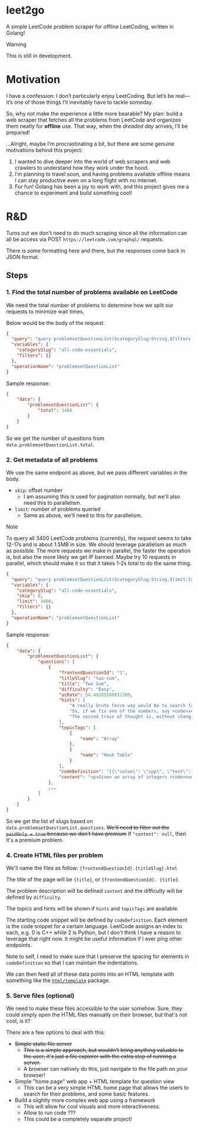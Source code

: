 # leet2go

A simple LeetCode problem scraper for offline LeetCoding, written in Golang!

> [!WARNING]
> This is still in development.

# Motivation

I have a confession: I don’t particularly enjoy LeetCoding. But let’s be real—it’s one of those things I’ll inevitably have to tackle someday.

So, why not make the experience a little more bearable? My plan: build a web scraper that fetches all the problems from LeetCode and organizes them neatly for **offline** use.
That way, when the _dreaded day_ arrives, I’ll be prepared!

...Alright, maybe I’m procrastinating a bit, but there are some genuine motivations behind this project:

1. I wanted to dive deeper into the world of web scrapers and web crawlers to understand how they work under the hood.
2. I’m planning to travel soon, and having problems available offline means I can stay productive even on a long flight with no internet.
3. For fun! Golang has been a joy to work with, and this project gives me a chance to experiment and build something cool!

# R&D

Turns out we don't need to do much scraping since all the information can all be access via POST `https://leetcode.com/graphql/` requests.

There is some formatting here and there, but the responses come back in JSON format.

## Steps

### 1. Find the total number of problems available on LeetCode

We need the total number of problems to determine how we split our requests to minimize wait times.

Below would be the body of the request.

```JSON
{
  "query": "query problemsetQuestionList($categorySlug:String,$filters:QuestionListFilterInput){problemsetQuestionList:questionList(categorySlug:$categorySlug\nfilters:$filters) {total:totalNum}}",
  "variables": {
    "categorySlug": "all-code-essentials",
    "filters": {}
  },
  "operationName": "problemsetQuestionList"
}
```

Sample response:

```JSON
{
    "data": {
        "problemsetQuestionList": {
            "total": 3400
        }
    }
}
```

So we get the number of questions from `data.problemsetQuestionList.total`.

### 2. Get metadata of all problems

We use the same endpoint as above, but we pass different variables in the body.

- `skip`: offset number
  - I am assuming this is used for pagination normally, but we'll also need this to parallelism.
- `limit`: number of problems queried
  - Same as above, we'll need to this for parallelism.

> [!NOTE]
> To query all 3400 LeetCode problems (currently), the request seems to take 12-17s and is about 1.5MB in size.
> We should leverage parallelism as much as possible.
> The more requests we make in parallel, the faster the operation is, but also the more likely we get IP banned.
> Maybe try 10 requests in parallel, which should make it so that it takes 1-2s total to do the same thing.

```JSON
{
  "query": "query problemsetQuestionList($categorySlug:String,$limit:Int,$skip:Int,$filters:QuestionListFilterInput){problemsetQuestionList:questionList(categorySlug:$categorySlug \n limit:$limit \n skip: $skip \n filters:$filters){questions:data{frontendQuestionId:questionFrontendId \n titleSlug \n title \n difficulty \n acRate \n hints \n topicTags{name} \n codeDefinition \n content}}}",
  "variables": {
    "categorySlug": "all-code-essentials",
    "skip": 0,
    "limit": 3400,
    "filters": {}
  },
  "operationName": "problemsetQuestionList"
}

```

Sample response:

```JSON
{
    "data": {
        "problemsetQuestionList": {
            "questions": [
                {
                    "frontendQuestionId": "1",
                    "titleSlug": "two-sum",
                    "title": "Two Sum",
                    "difficulty": "Easy",
                    "acRate": 54.49205508831789,
                    "hints": [
                        "A really brute force way would be to search for all possible pairs of numbers but that would be too slow. Again, it's best to try out brute force solutions for just for completeness. It is from these brute force solutions that you can come up with optimizations.",
                        "So, if we fix one of the numbers, say <code>x</code>, we have to scan the entire array to find the next number <code>y</code> which is <code>value - x</code> where value is the input parameter. Can we change our array somehow so that this search becomes faster?",
                        "The second train of thought is, without changing the array, can we use additional space somehow? Like maybe a hash map to speed up the search?"
                    ],
                    "topicTags": [
                        {
                            "name": "Array"
                        },
                        {
                            "name": "Hash Table"
                        }
                    ],
                    "codeDefinition": "[{\"value\": \"cpp\", \"text\": \"C++\", \"defaultCode\": \"class Solution {\\npublic:\\n    vector<int> twoSum(vector<int>& nums, int target) {\\n        \\n    }\\n};\"}, {\"value\": \"java\", \"text\": \"Java\", \"defaultCode\": \"class Solution {\\n    public int[] twoSum(int[] nums, int target) {\\n        \\n    }\\n}\"}, {\"value\": \"python\", \"text\": \"Python\", \"defaultCode\": \"class Solution(object):\\n    def twoSum(self, nums, target):\\n        \\\"\\\"\\\"\\n        :type nums: List[int]\\n        :type target: int\\n        :rtype: List[int]\\n        \\\"\\\"\\\"\\n        \"}, {\"value\": \"python3\", \"text\": \"Python3\", \"defaultCode\": \"class Solution:\\n    def twoSum(self, nums: List[int], target: int) -> List[int]:\\n        \"}, {\"value\": \"c\", \"text\": \"C\", \"defaultCode\": \"/**\\n * Note: The returned array must be malloced, assume caller calls free().\\n */\\nint* twoSum(int* nums, int numsSize, int target, int* returnSize) {\\n    \\n}\"}, {\"value\": \"csharp\", \"text\": \"C#\", \"defaultCode\": \"public class Solution {\\n    public int[] TwoSum(int[] nums, int target) {\\n        \\n    }\\n}\"}, {\"value\": \"javascript\", \"text\": \"JavaScript\", \"defaultCode\": \"/**\\n * @param {number[]} nums\\n * @param {number} target\\n * @return {number[]}\\n */\\nvar twoSum = function(nums, target) {\\n    \\n};\"}, {\"value\": \"typescript\", \"text\": \"TypeScript\", \"defaultCode\": \"function twoSum(nums: number[], target: number): number[] {\\n    \\n};\"}, {\"value\": \"php\", \"text\": \"PHP\", \"defaultCode\": \"class Solution {\\n\\n    /**\\n     * @param Integer[] $nums\\n     * @param Integer $target\\n     * @return Integer[]\\n     */\\n    function twoSum($nums, $target) {\\n        \\n    }\\n}\"}, {\"value\": \"swift\", \"text\": \"Swift\", \"defaultCode\": \"class Solution {\\n    func twoSum(_ nums: [Int], _ target: Int) -> [Int] {\\n        \\n    }\\n}\"}, {\"value\": \"kotlin\", \"text\": \"Kotlin\", \"defaultCode\": \"class Solution {\\n    fun twoSum(nums: IntArray, target: Int): IntArray {\\n        \\n    }\\n}\"}, {\"value\": \"dart\", \"text\": \"Dart\", \"defaultCode\": \"class Solution {\\n  List<int> twoSum(List<int> nums, int target) {\\n    \\n  }\\n}\"}, {\"value\": \"golang\", \"text\": \"Go\", \"defaultCode\": \"func twoSum(nums []int, target int) []int {\\n    \\n}\"}, {\"value\": \"ruby\", \"text\": \"Ruby\", \"defaultCode\": \"# @param {Integer[]} nums\\n# @param {Integer} target\\n# @return {Integer[]}\\ndef two_sum(nums, target)\\n    \\nend\"}, {\"value\": \"scala\", \"text\": \"Scala\", \"defaultCode\": \"object Solution {\\n    def twoSum(nums: Array[Int], target: Int): Array[Int] = {\\n        \\n    }\\n}\"}, {\"value\": \"rust\", \"text\": \"Rust\", \"defaultCode\": \"impl Solution {\\n    pub fn two_sum(nums: Vec<i32>, target: i32) -> Vec<i32> {\\n        \\n    }\\n}\"}, {\"value\": \"racket\", \"text\": \"Racket\", \"defaultCode\": \"(define/contract (two-sum nums target)\\n  (-> (listof exact-integer?) exact-integer? (listof exact-integer?))\\n  )\"}, {\"value\": \"erlang\", \"text\": \"Erlang\", \"defaultCode\": \"-spec two_sum(Nums :: [integer()], Target :: integer()) -> [integer()].\\ntwo_sum(Nums, Target) ->\\n  .\"}, {\"value\": \"elixir\", \"text\": \"Elixir\", \"defaultCode\": \"defmodule Solution do\\n  @spec two_sum(nums :: [integer], target :: integer) :: [integer]\\n  def two_sum(nums, target) do\\n    \\n  end\\nend\"}]",
                    "content": "<p>Given an array of integers <code>nums</code>&nbsp;and an integer <code>target</code>, return <em>indices of the two numbers such that they add up to <code>target</code></em>.</p>\n\n<p>You may assume that each input would have <strong><em>exactly</em> one solution</strong>, and you may not use the <em>same</em> element twice.</p>\n\n<p>You can return the answer in any order.</p>\n\n<p>&nbsp;</p>\n<p><strong class=\"example\">Example 1:</strong></p>\n\n<pre>\n<strong>Input:</strong> nums = [2,7,11,15], target = 9\n<strong>Output:</strong> [0,1]\n<strong>Explanation:</strong> Because nums[0] + nums[1] == 9, we return [0, 1].\n</pre>\n\n<p><strong class=\"example\">Example 2:</strong></p>\n\n<pre>\n<strong>Input:</strong> nums = [3,2,4], target = 6\n<strong>Output:</strong> [1,2]\n</pre>\n\n<p><strong class=\"example\">Example 3:</strong></p>\n\n<pre>\n<strong>Input:</strong> nums = [3,3], target = 6\n<strong>Output:</strong> [0,1]\n</pre>\n\n<p>&nbsp;</p>\n<p><strong>Constraints:</strong></p>\n\n<ul>\n\t<li><code>2 &lt;= nums.length &lt;= 10<sup>4</sup></code></li>\n\t<li><code>-10<sup>9</sup> &lt;= nums[i] &lt;= 10<sup>9</sup></code></li>\n\t<li><code>-10<sup>9</sup> &lt;= target &lt;= 10<sup>9</sup></code></li>\n\t<li><strong>Only one valid answer exists.</strong></li>\n</ul>\n\n<p>&nbsp;</p>\n<strong>Follow-up:&nbsp;</strong>Can you come up with an algorithm that is less than <code>O(n<sup>2</sup>)</code><font face=\"monospace\">&nbsp;</font>time complexity?"
                },
                ...
            ]
        }
    }
}
```

So we get the list of slugs based on `data.problemsetQuestionList.questions`. ~~We'll need to filter out the `paidOnly = true` because we don't have premium~~ If `"content": null`, then it's a premium problem.

### 4. Create HTML files per problem

We'll name the files as follow: `{frontendQuestionId}.{titleSlug}.html`

The title of the page will be `{title}`, or `{frontendQuestionId}. {title}`.

The problem description will be defined `content` and the difficulty will be defined by `difficulty`.

The topics and hints will be shown if `hints` and `topicTags` are available.

The starting code snippet will be defined by `codeDefinition`. Each element is the code snippet for a certain language. LeetCode assigns an index to each, e.g. 0 is C++ while 2 is Python, but
I don't think I have a reason to leverage that right now. It might be useful information if I ever ping other endpoints.

Note to self, I need to make sure that I preserve the spacing for elements in `codeDefinition` so that I can maintain the indentations.

We can then feed all of these data points into an HTML template with something like the [`html/template`](https://pkg.go.dev/html/template) package.

### 5. Serve files (optional)

We need to make these files accessible to the user somehow. Sure, they could simply open the HTML files manually on their browser, but that's not cool, is it?

There are a few options to deal with this:

- ~~Simple static file server~~
  - ~~This is a simple approach, but wouldn't bring anything valuable to the user; it's just a file explorer with the extra step of running a server.~~
  - A browser can natively do this, just navigate to the file path on your browser!
- Simple "home page" web app + HTML template for question view
  - This can be a very simple HTML home page that allows the users to search for their problems, and some basic features.
- Build a slightly more complex web app using a framework
  - This will allow for cool visuals and more interactiveness.
  - Allow to run code ???
  - This could be a completely separate project!
